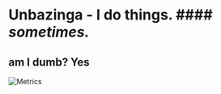# Unbazinga - I do things. #### *sometimes.*

## am I dumb? **Yes**


![Metrics](https://metrics.lecoq.io/unbazinga?template=classic&base.metadata=0&languages=1&lines=1&activity=1&base=header%2C%20activity%2C%20community%2C%20repositories%2C%20metadata&base.indepth=false&base.hireable=false&base.skip=false&languages=false&languages.ignored=SHADERLAB%2C%20ASP.NET&languages.limit=8&languages.threshold=0%25&languages.other=false&languages.colors=github&languages.sections=most-used&languages.indepth=true&languages.analysis.timeout=15&languages.analysis.timeout.repositories=7.5&languages.categories=markup%2C%20programming&languages.recent.categories=markup%2C%20programming&languages.recent.load=300&languages.recent.days=14&lines=false&lines.sections=base&lines.repositories.limit=4&lines.history.limit=1&activity=false&activity.limit=3&activity.load=300&activity.days=14&activity.visibility=all&activity.timestamps=false&activity.filter=all&config.timezone=Australia%2FAdelaide&config.octicon=true)
